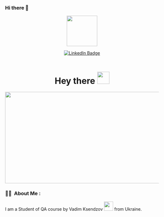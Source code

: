 ### Hi there 👋


<p align="center"><img src="https://media.giphy.com/media/v1.Y2lkPTc5MGI3NjExbmhxMXJhamthcHd2dmtwcWoydzlyamsxa3BibGx0NTB2Zno5dHZjbyZlcD12MV9zdGlja2Vyc19zZWFyY2gmY3Q9cw/Y34jqOCXhgEsqRLULa/giphy.gif" width="100"/></p>
<p align="center">
<a href="https://https://www.linkedin.com/in/oleksandrmalko/"><img src="https://img.shields.io/badge/LinkedIn-blue?style=for-the-badge&logo=linkedin&logoColor=white" alt="LinkedIn Badge"></a>
</p>
<p align="center">
<p align="center"><img src="https://komarev.com/ghpvc/?username=zenDozer&style=flat-square&color=blue" alt=""></p>

<h1 align="center">Hey there <img src="https://media.giphy.com/media/hvRJCLFzcasrR4ia7z/giphy.gif" width="40"></h1>

<p align="center"><img src="https://media.giphy.com/media/dWesBcTLavkZuG35MI/giphy.gif" width="600" height="300"  /></p>

### :man_technologist: &nbsp;About Me :

I am a Student of QA course by Vadim Ksendzov <img src="https://media.giphy.com/media/WUlplcMpOCEmTGBtBW/giphy.gif" width="30"> from Ukraine.

<!--
**zenDozer/zenDozer** is a ✨ _special_ ✨ repository because its `README.md` (this file) appears on your GitHub profile.

Here are some ideas to get you started:

- 🔭 I’m currently working on ...
- 🌱 I’m currently learning ...
- 👯 I’m looking to collaborate on ...
- 🤔 I’m looking for help with ...
- 💬 Ask me about ...
- 📫 How to reach me: ...
- 😄 Pronouns: ...
- ⚡ Fun fact: ...
-->
